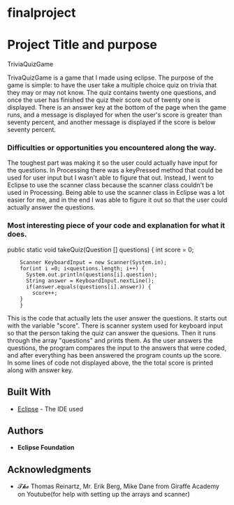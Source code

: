 # finalproject 
# Project Title and purpose

TriviaQuizGame

TrivaQuizGame is a game that I made using eclipse. The purpose of the game is simple: to have the user take a multiple choice quiz on trivia that they may or may not know. The quiz contains twenty one questions, and once the user has finished the quiz their score out of twenty one is displayed. There is an answer key at the bottom of the page when the game runs, and a message is displayed for when the user's score is greater than seventy percent, and another message is displayed if the score is below seventy percent.

### Difficulties or opportunities you encountered along the way.

The toughest part was making it so the user could actually have input for the questions. In Processing there was a keyPressed method that could be used for user input but I wasn't able to figure that out. Instead, I went to Eclipse to use the scanner class because the scanner class couldn't be used in Processing. Being able to use the scanner class in Eclipse was a lot easier for me, and in the end I was able to figure it out so that the user could actually answer the questions.

### Most interesting piece of your code and explanation for what it does.

public static void takeQuiz(Question [] questions) {
		int score = 0;
		
		Scanner KeyboardInput = new Scanner(System.in);
		for(int i =0; i<questions.length; i++) {
	      System.out.println(questions[i].question);
	      String answer = KeyboardInput.nextLine();
	      if(answer.equals(questions[i].answer)) {
	    	score++;
	    }
		}
		
 This is the code that actually lets the user answer the questions. It starts out with the variable "score". There is scanner system used for keyboard input so that the person taking the quiz can answer the quesions. Then it runs through the array "questions" and prints them. As the user answers the questions, the program compares the input to the answers that were coded, and after everything has been answered the program counts up the score. In some lines of code not displayed above, the the total score is printed along with answer key.     
      
## Built With

* [Eclipse](https://www.eclipse.org/) - The IDE used

## Authors

* **Eclipse Foundation** 

## Acknowledgments

* 𝓣𝓱𝓮 Thomas Reinartz, Mr. Erik Berg, Mike Dane from Giraffe Academy on Youtube(for help with setting up the arrays and scanner) 

